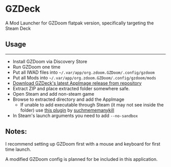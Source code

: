 # GZDeck

A Mod Launcher for GZDoom flatpak version, specifically targeting the Steam Deck

## Usage

---

* Install GZDoom via Discovery Store
* Run GZDoom one time
* Put all IWAD files into `~/.var/app/org.zdoom.GZDoom/.config/gzdoom`
* Put all Mods into `~/.var/app/org.zdoom.GZDoom/.config/gzdoom/mods`
* [Download GZDeck's latest AppImage release from repository](https://github.com/flegald/GZDeck/releases)
* Extract ZIP and place extracted folder somewhere safe.
* Open Steam and add non-steam game
* Browse to extracted directory and add the AppImage
  * If unable to add executable through Steam (it may not see inside the folder) use [this plugin](https://github.com/suchmememanyskill/steam-deck-addons/tree/main/Dolphin-rightclick-addtosteam) by [suchmememanykill](https://github.com/suchmememanyskill)
* In Steam's launch arguments you need to add `--no-sandbox` 

Notes:
---
I recommend setting up GZDoom first with a mouse and keyboard for first time launch.

A modified GZDoom config is planned for be included in this application.
